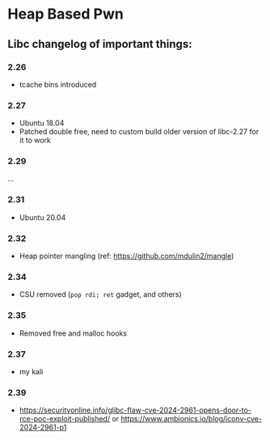 # Heap Based Pwn


## Libc changelog of important things:


### 2.26

- tcache bins introduced

### 2.27

- Ubuntu 18.04
- Patched double free, need to custom build older version of libc-2.27 for it to work

### 2.29

...

### 2.31

- Ubuntu 20.04

### 2.32

- Heap pointer mangling (ref: https://github.com/mdulin2/mangle)

### 2.34

- CSU removed (`pop rdi; ret` gadget, and others)

### 2.35

- Removed free and malloc hooks

### 2.37

- my kali


### 2.39

- https://securityonline.info/glibc-flaw-cve-2024-2961-opens-door-to-rce-poc-exploit-published/ or https://www.ambionics.io/blog/iconv-cve-2024-2961-p1
